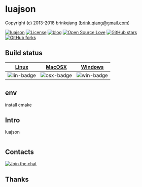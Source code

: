 # luajson

Copyright (c) 2013-2018 brinkqiang (brink.qiang@gmail.com)

[![luajson](https://img.shields.io/badge/brinkqiang-luajson-blue.svg?style=flat-square)](https://github.com/brinkqiang/luajson)
[![License](https://img.shields.io/badge/license-MIT-brightgreen.svg)](https://github.com/brinkqiang/luajson/blob/master/LICENSE)
[![blog](https://img.shields.io/badge/Author-Blog-7AD6FD.svg)](https://brinkqiang.github.io/)
[![Open Source Love](https://badges.frapsoft.com/os/v3/open-source.png)](https://github.com/brinkqiang)
[![GitHub stars](https://img.shields.io/github/stars/brinkqiang/luajson.svg?label=Stars)](https://github.com/brinkqiang/luajson) 
[![GitHub forks](https://img.shields.io/github/forks/brinkqiang/luajson.svg?label=Fork)](https://github.com/brinkqiang/luajson)

## Build status
| [Linux][lin-link] | [MacOSX][osx-link] | [Windows][win-link] |
| :---------------: | :----------------: | :-----------------: |
| ![lin-badge]      | ![osx-badge]       | ![win-badge]        |

[lin-badge]: https://travis-ci.org/brinkqiang/luajson.svg?branch=master "Travis build status"
[lin-link]:  https://travis-ci.org/brinkqiang/luajson "Travis build status"
[osx-badge]: https://travis-ci.org/brinkqiang/luajson.svg?branch=master "Travis build status"
[osx-link]:  https://travis-ci.org/brinkqiang/luajson "Travis build status"
[win-badge]: https://ci.appveyor.com/api/projects/status/github/brinkqiang/luajson?branch=master&svg=true "AppVeyor build status"
[win-link]:  https://ci.appveyor.com/project/brinkqiang/luajson "AppVeyor build status"

## env
install cmake

## Intro
luajson
```cpp
```
## Contacts
[![Join the chat](https://badges.gitter.im/brinkqiang/luajson/Lobby.svg)](https://gitter.im/brinkqiang/luajson)

## Thanks
